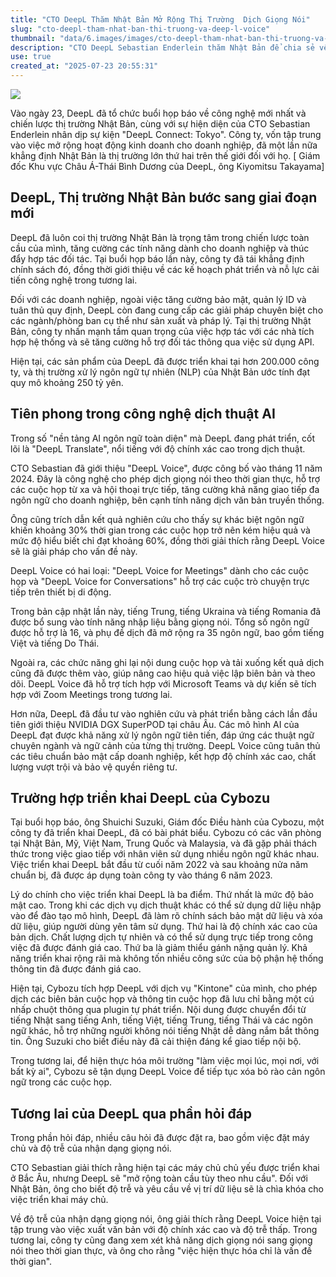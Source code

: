 ```yaml
---
title: "CTO DeepL Thăm Nhật Bản Mở Rộng Thị Trường  Dịch Giọng Nói"
slug: "cto-deepl-tham-nhat-ban-thi-truong-va-deep-l-voice"
thumbnail: "data/6.images/images/cto-deepl-tham-nhat-ban-thi-truong-va-deep-l-voice.webp"
description: "CTO DeepL Sebastian Enderlein thăm Nhật Bản để chia sẻ về chiến lược mở rộng thị trường và những cải tiến công nghệ dịch giọng nói, đặc biệt là DeepL Voice."
use: true
created_at: "2025-07-23 20:55:31"
---
```


![](/images/20250723-00000013-impktw-000-1-view.webp)

Vào ngày 23, DeepL đã tổ chức buổi họp báo về công nghệ mới nhất và chiến lược thị trường Nhật Bản, cùng với sự hiện diện của CTO Sebastian Enderlein nhân dịp sự kiện "DeepL Connect: Tokyo". Công ty, vốn tập trung vào việc mở rộng hoạt động kinh doanh cho doanh nghiệp, đã một lần nữa khẳng định Nhật Bản là thị trường lớn thứ hai trên thế giới đối với họ.
[![]() Giám đốc Khu vực Châu Á-Thái Bình Dương của DeepL, ông Kiyomitsu Takayama]

## DeepL, Thị trường Nhật Bản bước sang giai đoạn mới

DeepL đã luôn coi thị trường Nhật Bản là trọng tâm trong chiến lược toàn cầu của mình, tăng cường các tính năng dành cho doanh nghiệp và thúc đẩy hợp tác đối tác. Tại buổi họp báo lần này, công ty đã tái khẳng định chính sách đó, đồng thời giới thiệu về các kế hoạch phát triển và nỗ lực cải tiến công nghệ trong tương lai.

Đối với các doanh nghiệp, ngoài việc tăng cường bảo mật, quản lý ID và tuân thủ quy định, DeepL còn đang cung cấp các giải pháp chuyên biệt cho các ngành/phòng ban cụ thể như sản xuất và pháp lý. Tại thị trường Nhật Bản, công ty nhấn mạnh tầm quan trọng của việc hợp tác với các nhà tích hợp hệ thống và sẽ tăng cường hỗ trợ đối tác thông qua việc sử dụng API.

Hiện tại, các sản phẩm của DeepL đã được triển khai tại hơn 200.000 công ty, và thị trường xử lý ngôn ngữ tự nhiên (NLP) của Nhật Bản ước tính đạt quy mô khoảng 250 tỷ yên.

## Tiên phong trong công nghệ dịch thuật AI

Trong số "nền tảng AI ngôn ngữ toàn diện" mà DeepL đang phát triển, cốt lõi là "DeepL Translate", nổi tiếng với độ chính xác cao trong dịch thuật.

CTO Sebastian đã giới thiệu "DeepL Voice", được công bố vào tháng 11 năm 2024. Đây là công nghệ cho phép dịch giọng nói theo thời gian thực, hỗ trợ các cuộc họp từ xa và hội thoại trực tiếp, tăng cường khả năng giao tiếp đa ngôn ngữ cho doanh nghiệp, bên cạnh tính năng dịch văn bản truyền thống.

Ông cũng trích dẫn kết quả nghiên cứu cho thấy sự khác biệt ngôn ngữ khiến khoảng 30% thời gian trong các cuộc họp trở nên kém hiệu quả và mức độ hiểu biết chỉ đạt khoảng 60%, đồng thời giải thích rằng DeepL Voice sẽ là giải pháp cho vấn đề này.

DeepL Voice có hai loại: "DeepL Voice for Meetings" dành cho các cuộc họp và "DeepL Voice for Conversations" hỗ trợ các cuộc trò chuyện trực tiếp trên thiết bị di động.

Trong bản cập nhật lần này, tiếng Trung, tiếng Ukraina và tiếng Romania đã được bổ sung vào tính năng nhập liệu bằng giọng nói. Tổng số ngôn ngữ được hỗ trợ là 16, và phụ đề dịch đã mở rộng ra 35 ngôn ngữ, bao gồm tiếng Việt và tiếng Do Thái.

Ngoài ra, các chức năng ghi lại nội dung cuộc họp và tải xuống kết quả dịch cũng đã được thêm vào, giúp nâng cao hiệu quả việc lập biên bản và theo dõi. DeepL Voice đã hỗ trợ tích hợp với Microsoft Teams và dự kiến sẽ tích hợp với Zoom Meetings trong tương lai.

Hơn nữa, DeepL đã đầu tư vào nghiên cứu và phát triển bằng cách lần đầu tiên giới thiệu NVIDIA DGX SuperPOD tại châu Âu. Các mô hình AI của DeepL đạt được khả năng xử lý ngôn ngữ tiên tiến, đáp ứng các thuật ngữ chuyên ngành và ngữ cảnh của từng thị trường. DeepL Voice cũng tuân thủ các tiêu chuẩn bảo mật cấp doanh nghiệp, kết hợp độ chính xác cao, chất lượng vượt trội và bảo vệ quyền riêng tư.

## Trường hợp triển khai DeepL của Cybozu

Tại buổi họp báo, ông Shuichi Suzuki, Giám đốc Điều hành của Cybozu, một công ty đã triển khai DeepL, đã có bài phát biểu. Cybozu có các văn phòng tại Nhật Bản, Mỹ, Việt Nam, Trung Quốc và Malaysia, và đã gặp phải thách thức trong việc giao tiếp với nhân viên sử dụng nhiều ngôn ngữ khác nhau. Việc triển khai DeepL bắt đầu từ cuối năm 2022 và sau khoảng nửa năm chuẩn bị, đã được áp dụng toàn công ty vào tháng 6 năm 2023.

Lý do chính cho việc triển khai DeepL là ba điểm. Thứ nhất là mức độ bảo mật cao. Trong khi các dịch vụ dịch thuật khác có thể sử dụng dữ liệu nhập vào để đào tạo mô hình, DeepL đã làm rõ chính sách bảo mật dữ liệu và xóa dữ liệu, giúp người dùng yên tâm sử dụng. Thứ hai là độ chính xác cao của bản dịch. Chất lượng dịch tự nhiên và có thể sử dụng trực tiếp trong công việc đã được đánh giá cao. Thứ ba là giảm thiểu gánh nặng quản lý. Khả năng triển khai rộng rãi mà không tốn nhiều công sức của bộ phận hệ thống thông tin đã được đánh giá cao.

Hiện tại, Cybozu tích hợp DeepL với dịch vụ "Kintone" của mình, cho phép dịch các biên bản cuộc họp và thông tin cuộc họp đã lưu chỉ bằng một cú nhấp chuột thông qua plugin tự phát triển. Nội dung được chuyển đổi từ tiếng Nhật sang tiếng Anh, tiếng Việt, tiếng Trung, tiếng Thái và các ngôn ngữ khác, hỗ trợ những người không nói tiếng Nhật dễ dàng nắm bắt thông tin. Ông Suzuki cho biết điều này đã cải thiện đáng kể giao tiếp nội bộ.

Trong tương lai, để hiện thực hóa môi trường "làm việc mọi lúc, mọi nơi, với bất kỳ ai", Cybozu sẽ tận dụng DeepL Voice để tiếp tục xóa bỏ rào cản ngôn ngữ trong các cuộc họp.

## Tương lai của DeepL qua phần hỏi đáp

Trong phần hỏi đáp, nhiều câu hỏi đã được đặt ra, bao gồm việc đặt máy chủ và độ trễ của nhận dạng giọng nói.

CTO Sebastian giải thích rằng hiện tại các máy chủ chủ yếu được triển khai ở Bắc Âu, nhưng DeepL sẽ "mở rộng toàn cầu tùy theo nhu cầu". Đối với Nhật Bản, ông cho biết độ trễ và yêu cầu về vị trí dữ liệu sẽ là chìa khóa cho việc triển khai máy chủ.

Về độ trễ của nhận dạng giọng nói, ông giải thích rằng DeepL Voice hiện tại tập trung vào việc xuất văn bản với độ chính xác cao và độ trễ thấp. Trong tương lai, công ty cũng đang xem xét khả năng dịch giọng nói sang giọng nói theo thời gian thực, và ông cho rằng "việc hiện thực hóa chỉ là vấn đề thời gian".